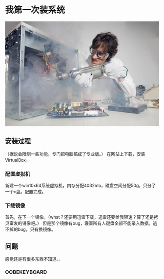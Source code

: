 # 我第一次装系统

![修电脑](/img/repair.jpg)

## 安装过程
（据说会限制一些功能，专门把电脑搞成了专业版。）
在网站上下载，安装VirtualBox。
### 配置虚拟机
新建一个win10x64系统虚拟机，内存分配4032mb，磁盘空间分配50g，只分了一个c盘。配置完成。
### 下载镜像
首先，在下一个镜像。（what？还要用迅雷下载，迅雷还要给我限速？算了还是拷贝室友的镜像吧。）
但是那个镜像有bug，寝室所有人键盘全部不能录入数据。逃不掉的bug，只有换镜像。
## 问题
感觉还是有很多东西不知道。。
### OOBEKEYBOARD